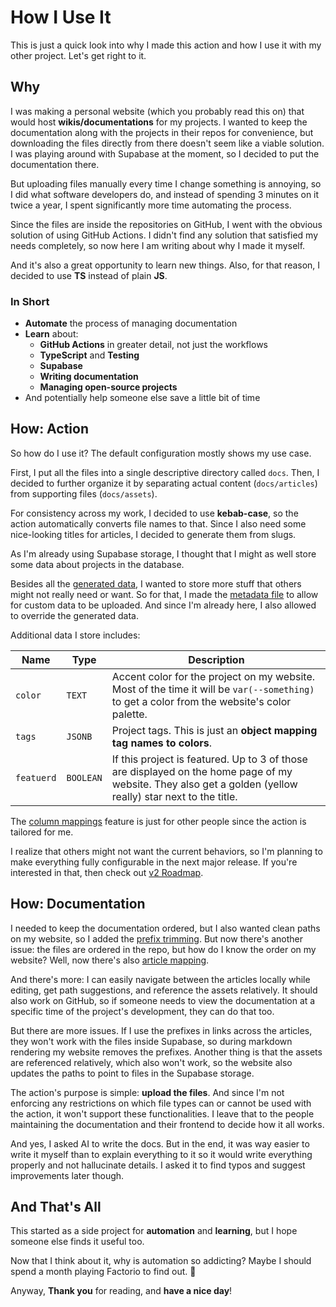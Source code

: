 # How I Use It

This is just a quick look into why I made this action and how I use it with my
other project. Let's get right to it.

## Why

I was making a personal website (which you probably read this on) that would
host **wikis/documentations** for my projects. I wanted to keep the
documentation along with the projects in their repos for convenience, but
downloading the files directly from there doesn't seem like a viable solution. I
was playing around with Supabase at the moment, so I decided to put the
documentation there.

But uploading files manually every time I change something is annoying, so I did
what software developers do, and instead of spending 3 minutes on it twice a
year, I spent significantly more time automating the process.

Since the files are inside the repositories on GitHub, I went with the obvious
solution of using GitHub Actions. I didn't find any solution that satisfied my
needs completely, so now here I am writing about why I made it myself.

And it's also a great opportunity to learn new things. Also, for that reason, I
decided to use **TS** instead of plain **JS**.

### In Short

- **Automate** the process of managing documentation
- **Learn** about:
  - **GitHub Actions** in greater detail, not just the workflows
  - **TypeScript** and **Testing**
  - **Supabase**
  - **Writing documentation**
  - **Managing open-source projects**
- And potentially help someone else save a little bit of time

## How: Action

So how do I use it? The default configuration mostly shows my use case.

First, I put all the files into a single descriptive directory called `docs`.
Then, I decided to further organize it by separating actual content
(`docs/articles`) from supporting files (`docs/assets`).

For consistency across my work, I decided to use **kebab-case**, so the action
automatically converts file names to that. Since I also need some nice-looking
titles for articles, I decided to generate them from slugs.

As I'm already using Supabase storage, I thought that I might as well store some
data about projects in the database.

Besides all the
[generated data](./02-core-concepts/02-metadata-management.md#generated-data), I
wanted to store more stuff that others might not really need or want. So for
that, I made the
[metadata file](./02-core-concepts/02-metadata-management.md#metadata-file) to
allow for custom data to be uploaded. And since I'm already here, I also allowed
to override the generated data.

Additional data I store includes:

| Name       | Type      | Description                                                                                                                                                |
| ---------- | --------- | ---------------------------------------------------------------------------------------------------------------------------------------------------------- |
| `color`    | `TEXT`    | Accent color for the project on my website. Most of the time it will be `var(--something)` to get a color from the website's color palette.                |
| `tags`     | `JSONB`   | Project tags. This is just an **object mapping tag names to colors**.                                                                                      |
| `featuerd` | `BOOLEAN` | If this project is featured. Up to 3 of those are displayed on the home page of my website. They also get a golden (yellow really) star next to the title. |

The [column mappings](./03-configuration.md#column-mappings) feature is just for
other people since the action is tailored for me.

I realize that others might not want the current behaviors, so I'm planning to
make everything fully configurable in the next major release. If you're
interested in that, then check out [v2 Roadmap](./08-v2-roadmap.md).

## How: Documentation

I needed to keep the documentation ordered, but I also wanted clean paths on my
website, so I added the [prefix trimming](./03-configuration.md#trim-prefixes).
But now there's another issue: the files are ordered in the repo, but how do I
know the order on my website? Well, now there's also
[article mapping](./02-core-concepts/03-article-mapping.md).

And there's more: I can easily navigate between the articles locally while
editing, get path suggestions, and reference the assets relatively. It should
also work on GitHub, so if someone needs to view the documentation at a specific
time of the project's development, they can do that too.

But there are more issues. If I use the prefixes in links across the articles,
they won't work with the files inside Supabase, so during markdown rendering my
website removes the prefixes. Another thing is that the assets are referenced
relatively, which also won't work, so the website also updates the paths to
point to files in the Supabase storage.

The action's purpose is simple: **upload the files**. And since I'm not
enforcing any restrictions on which file types can or cannot be used with the
action, it won't support these functionalities. I leave that to the people
maintaining the documentation and their frontend to decide how it all works.

And yes, I asked AI to write the docs. But in the end, it was way easier to
write it myself than to explain everything to it so it would write everything
properly and not hallucinate details. I asked it to find typos and suggest
improvements later though.

## And That's All

This started as a side project for **automation** and **learning**, but I hope
someone else finds it useful too.

Now that I think about it, why is automation so addicting? Maybe I should spend
a month playing Factorio to find out. 🤔

Anyway, **Thank you** for reading, and **have a nice day**!
